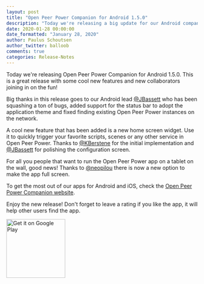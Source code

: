 ```yaml
---
layout: post
title: "Open Peer Power Companion for Android 1.5.0"
description: "Today we're releasing a big update for our Android companion app including widgets, fullscreen and Android TV support."
date: 2020-01-28 00:00:00
date_formatted: "January 28, 2020"
author: Paulus Schoutsen
author_twitter: balloob
comments: true
categories: Release-Notes
---
```


Today we're releasing Open Peer Power Companion for Android 1.5.0. This is a great release with some cool new features and new collaborators joining in on the fun!

Big thanks in this release goes to our Android lead [@JBassett] who has been squashing a ton of bugs, added support for the status bar to adopt the application theme and fixed finding existing Open Peer Power instances on the network.

A cool new feature that has been added is a new home screen widget. Use it to quickly trigger your favorite scripts, scenes or any other service in Open Peer Power. Thanks to [@KBerstene] for the initial implementation and [@JBassett] for polishing the configuration screen.

For all you people that want to run the Open Peer Power app on a tablet on the wall, good news! Thanks to [@neopilou] there is now a new option to make the app full screen.

To get the most out of our apps for Android and iOS, check the [Open Peer Power Companion website](https://companion.openpeerpower.io/).

Enjoy the new release! Don't forget to leave a rating if you like the app, it will help other users find the app.

<a href="https://play.google.com/store/apps/details?id=io.openpeerpower.companion.android"><img alt="Get it on Google Play" src="https://play.google.com/intl/en_gb/badges/static/images/badges/en_badge_web_generic.png" width="155" style='border: 0;box-shadow: none;'></a>

[@KBerstene]: https://github.com/KBerstene
[@JBassett]: https://github.com/JBassett
[@neopilou]: https://github.com/neopilou
